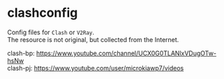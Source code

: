 # clashconfig
Config files for `Clash` or `V2Ray`. \
The resource is not original, but collected from the Internet.

clash-bp: https://www.youtube.com/channel/UCX0G0TLANlxVDugOTw-hsNw \
clash-pj: https://www.youtube.com/user/microkiawp7/videos

